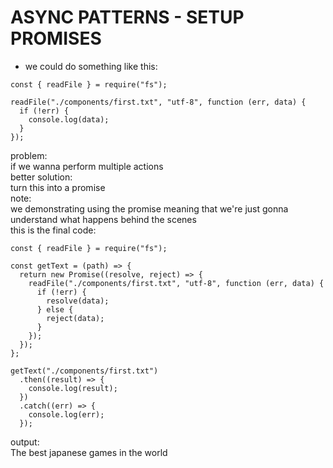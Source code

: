 # ASYNC PATTERNS - SETUP PROMISES

- we could do something like this:

```
const { readFile } = require("fs");

readFile("./components/first.txt", "utf-8", function (err, data) {
  if (!err) {
    console.log(data);
  }
});
```

problem:
<br>
if we wanna perform multiple actions
<br>
better solution:
<br>
turn this into a promise
<br>
note:
<br>
we demonstrating using the promise
meaning that we're just gonna
understand what happens behind the scenes
<br>
this is the final code:

```
const { readFile } = require("fs");

const getText = (path) => {
  return new Promise((resolve, reject) => {
    readFile("./components/first.txt", "utf-8", function (err, data) {
      if (!err) {
        resolve(data);
      } else {
        reject(data);
      }
    });
  });
};

getText("./components/first.txt")
  .then((result) => {
    console.log(result);
  })
  .catch((err) => {
    console.log(err);
  });

```

output:
<br>
The best japanese games in the world
